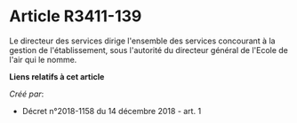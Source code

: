 # Article R3411-139

Le directeur des services dirige l'ensemble des services concourant à la gestion de l'établissement, sous l'autorité du
directeur général de l'Ecole de l'air qui le nomme.

**Liens relatifs à cet article**

_Créé par_:

  - Décret n°2018-1158 du 14 décembre 2018 - art. 1
